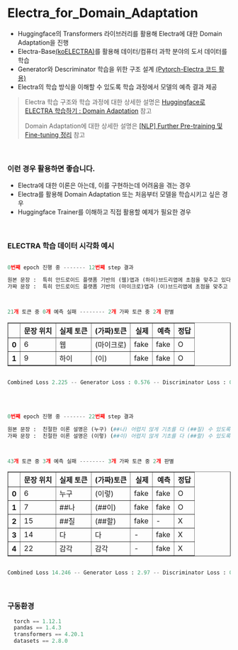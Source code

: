 # Electra_for_Domain_Adaptation

- Huggingface의 Transformers 라이브러리를 활용해 Electra에 대한 Domain Adaptation을 진행
- Electra-Base[(koELECTRA)](https://github.com/monologg/KoELECTRA)를 활용해 데이터/컴퓨터 과학 분야의 도서 데이터를 학습
- Generator와 Descriminator 학습을 위한 구조 설계 [(Pytorch-Electra 코드 활용)](https://github.com/lucidrains/electra-pytorch)
- Electra의 학습 방식을 이해할 수 있도록 학습 과정에서 모델의 예측 결과 제공

> Electra 학습 구조와 학습 과정에 대한 상세한 설명은 [Huggingface로 ELECTRA 학습하기 : Domain Adaptation](https://yangoos57.github.io/blog/DeepLearning/paper/Electra/electra/) 참고
>
> Domain Adaptation에 대한 상세한 설명은 [[NLP] Further Pre-training 및 Fine-tuning 정리](https://yangoos57.github.io/blog/DeepLearning/paper/Finetuning/Finetuning/) 참고

<br/>

### 이런 경우 활용하면 좋습니다.

- Electra에 대한 이론은 아는데, 이를 구현하는데 어려움을 겪는 경우
- Electra를 활용해 Domain Adaptation 또는 처음부터 모델을 학습시키고 싶은 경우
- Huggingface Trainer를 이해하고 직접 활용할 예제가 필요한 경우

<br/>

### ELECTRA 학습 데이터 시각화 예시

```python

0번째 epoch 진행 중 ------- 12번째 step 결과

원본 문장 :  특히 안드로이드 플랫폼 기반의 (웹)앱과 (하이)브드리앱에 초점을 맞추고 있다
가짜 문장 :  특히 안드로이드 플랫폼 기반의 (마이크로)앱과 (이)브드리앱에 초점을 맞추고 있다



21개 토큰 중 0개 예측 실패 -------- 2개 가짜 토큰 중 2개 판별

```

<table border="1" class="dataframe">
  <thead>
    <tr style="text-align: right;">
      <th></th>
      <th>문장 위치</th>
      <th>실제 토큰</th>
      <th>(가짜)토큰</th>
      <th>실제</th>
      <th>예측</th>
      <th>정답</th>
    </tr>
  </thead>
  <tbody>
    <tr>
      <th>0</th>
      <td>6</td>
      <td>웹</td>
      <td>(마이크로)</td>
      <td>fake</td>
      <td>fake</td>
      <td>O</td>
    </tr>
    <tr>
      <th>1</th>
      <td>9</td>
      <td>하이</td>
      <td>(이)</td>
      <td>fake</td>
      <td>fake</td>
      <td>O</td>
    </tr>
  </tbody>
</table>

```python

Combined Loss 2.225 -- Generator Loss : 0.576 -- Discriminator Loss : 0.033
```

<br/>
<br/>

```python
0번째 epoch 진행 중 ------- 22번째 step 결과

원본 문장 :  친절한 이론 설명은 (누구) (##나) 어렵지 않게 기초를 다 (##질) 수 있도록 안내하며 감각적인 실무 예제는 여러분의 디자인 잠재력을 깨워줄 수 있을 것입니다
가짜 문장 :  친절한 이론 설명은 (이렇) (##이) 어렵지 않게 기초를 다 (##할) 수 있도록 안내하며 감각적인 실무 예제는 여러분의 디자인 잠재력을 깨워줄 수 있을 것입니다.



43개 토큰 중 3개 예측 실패 -------- 3개 가짜 토큰 중 2개 판별

```

<table border="1" class="dataframe">
  <thead>
    <tr style="text-align: right;">
      <th></th>
      <th>문장 위치</th>
      <th>실제 토큰</th>
      <th>(가짜)토큰</th>
      <th>실제</th>
      <th>예측</th>
      <th>정답</th>
    </tr>
  </thead>
  <tbody>
    <tr>
      <th>0</th>
      <td>6</td>
      <td>누구</td>
      <td>(이렇)</td>
      <td>fake</td>
      <td>fake</td>
      <td>O</td>
    </tr>
    <tr>
      <th>1</th>
      <td>7</td>
      <td>##나</td>
      <td>(##이)</td>
      <td>fake</td>
      <td>fake</td>
      <td>O</td>
    </tr>
    <tr>
      <th>2</th>
      <td>15</td>
      <td>##질</td>
      <td>(##할)</td>
      <td>fake</td>
      <td>-</td>
      <td>X</td>
    </tr>
    <tr>
      <th>3</th>
      <td>14</td>
      <td>다</td>
      <td>다</td>
      <td>-</td>
      <td>fake</td>
      <td>X</td>
    </tr>
    <tr>
      <th>4</th>
      <td>22</td>
      <td>감각</td>
      <td>감각</td>
      <td>-</td>
      <td>fake</td>
      <td>X</td>
    </tr>
  </tbody>
</table>

```python

Combined Loss 14.246 -- Generator Loss : 2.97 -- Discriminator Loss : 0.226

```

<br/>

### 구동환경

```python
  torch == 1.12.1
  pandas == 1.4.3
  transformers == 4.20.1
  datasets == 2.8.0
```
